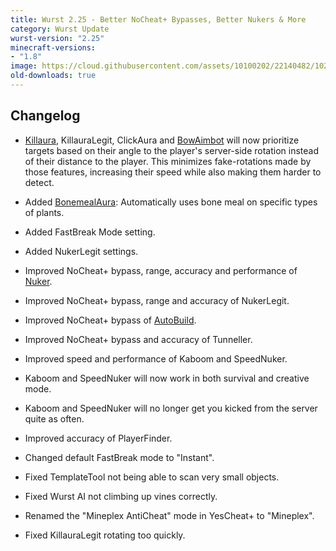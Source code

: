 ```yaml
---
title: Wurst 2.25 - Better NoCheat+ Bypasses, Better Nukers & More
category: Wurst Update
wurst-version: "2.25"
minecraft-versions:
- "1.8"
image: https://cloud.githubusercontent.com/assets/10100202/22140482/1024c326-deed-11e6-8096-c0d2085eba88.jpg
old-downloads: true
---
```

## Changelog

- [Killaura](https://wurst.wiki/killaura), KillauraLegit, ClickAura and [BowAimbot](https://wurst.wiki/bowaimbot) will now prioritize targets based on their angle to the player's server-side rotation instead of their distance to the player. This minimizes fake-rotations made by those features, increasing their speed while also making them harder to detect.

- Added [BonemealAura](https://wurst.wiki/bonemealaura): Automatically uses bone meal on specific types of plants.

- Added FastBreak Mode setting.

- Added NukerLegit settings.

- Improved NoCheat+ bypass, range, accuracy and performance of [Nuker](https://wurst.wiki/nuker).

- Improved NoCheat+ bypass, range and accuracy of NukerLegit.

- Improved NoCheat+ bypass of [AutoBuild](https://wurst.wiki/autobuild).

- Improved NoCheat+ bypass and accuracy of Tunneller.

- Improved speed and performance of Kaboom and SpeedNuker.

- Kaboom and SpeedNuker will now work in both survival and creative mode.

- Kaboom and SpeedNuker will no longer get you kicked from the server quite as often.

- Improved accuracy of PlayerFinder.

- Changed default FastBreak mode to "Instant".

- Fixed TemplateTool not being able to scan very small objects.

- Fixed Wurst AI not climbing up vines correctly.

- Renamed the "Mineplex AntiCheat" mode in YesCheat+ to "Mineplex".

- Fixed KillauraLegit rotating too quickly.
